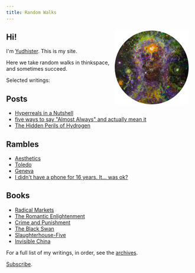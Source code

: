```yaml
---
title: Random Walks
---
```

<img src="/images/why.png" style="float: right; margin: 10px;" width=200 />

## Hi!

I'm [Yudhister](/about). This is my site.

Here we take random walks in thinkspace, and sometimes succeed.

Selected writings:

## Posts
* [Hyperreals in a Nutshell](/hyperreals-in-a-nutshell)
* [five ways to say "Almost Always" and actually mean it](/almost-always)
* [The Hidden Perils of Hydrogen](/the-hidden-perils-of-hydrogen)


## Rambles
* [Aesthetics](/aesthetics)
* [Toledo](/toledo)
* [Geneva](/geneva)
* [I didn't have a phone for 16 years. It... was ok?](/musings-on-smartphones)

## Books
* [Radical Markets](/radical-markets)
* [The Romantic Enlightenment](/the-romantic-enlightenment)
* [Crime and Punishment](/crime-and-punishment)
* [The Black Swan](/the-black-swan)
* [Slaughterhouse-Five](/slaughterhouse-five)
* [Invisible China](/invisible-china)

For a full list of my writings, in order, see the [archives](/archive).

[Subscribe](/rss.xml).

